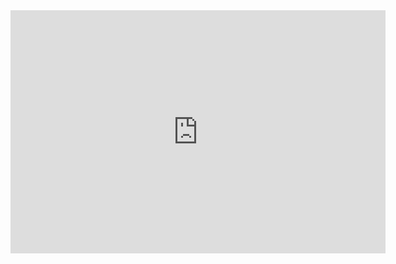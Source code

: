 <iframe width="600" height="389" src="https://datastudio.google.com/embed/reporting/6783c754-6c5c-4fb2-b389-8853f1ff939c/page/nQN" frameborder="0" style="border:0" allowfullscreen></iframe>
